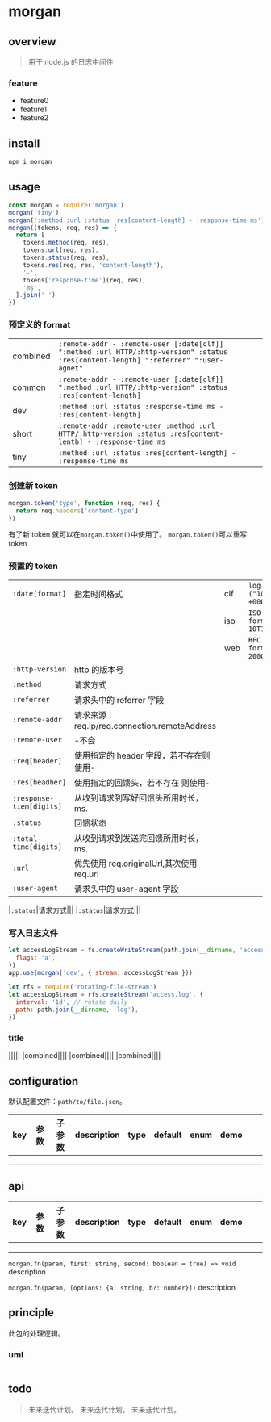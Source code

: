 # morgan

## overview

> 用于 node.js 的日志中间件

### feature

- feature0
- feature1
- feature2

## install

`npm i morgan`

## usage

```js
const morgan = require('morgan')
morgan('tiny')
morgan(':method :url :status :res[content-length] - :response-time ms')
morgan((tokens, req, res) => {
  return [
    tokens.method(req, res),
    tokens.url(req, res),
    tokens.status(req, res),
    tokens.res(req, res, 'content-length'),
    '-',
    tokens['response-time'](req, res),
    'ms',
  ].join(' ')
})
```

### 预定义的 format

|          |                                                                                                                                     |     |     |
| -------- | ----------------------------------------------------------------------------------------------------------------------------------- | --- | --- |
| combined | `:remote-addr - :remote-user [:date[clf]] ":method :url HTTP/:http-version" :status :res[content-length] ":referrer" ":user-agnet"` |     |     |
| common   | `:remote-addr - :remote-user [:date[clf]] ":method :url HTTP/:http-version" :status :res[content-length]`                           |     |     |
| dev      | `:method :url :status :response-time ms - :res[content-length]`                                                                     |     |     |
| short    | `:remote-addr :remote-user :method :url HTTP/:http-version :status :res[content-lenth] - :response-time ms`                         |     |     |
| tiny     | `:method :url :status :res[content-length] - :response-time ms`                                                                     |     |     |

### 创建新 token

```js
morgan.token('type', function (req, res) {
  return req.headers['content-type']
})
```

有了新 token 就可以在`morgan.token()`中使用了。
`morgan.token()`可以重写 token

### 预置的 token

|                          |                                               |     |                                                             |
| ------------------------ | --------------------------------------------- | --- | ----------------------------------------------------------- |
| `:date[format]`          | 指定时间格式                                  | clf | `log format ("10/Oct/2000:13:55:36 +0000")`                 |
|                          |                                               | iso | `ISO 8601 date time format (2000-10-10T13:55:36.000Z)`      |
|                          |                                               | web | `RFC 1123 date time format (Tue, 10 Oct 2000 13:55:36 GMT)` |
| `:http-version`          | http 的版本号                                 |     |                                                             |
| `:method`                | 请求方式                                      |     |                                                             |
| `:referrer`              | 请求头中的 referrer 字段                      |     |                                                             |
| `:remote-addr`           | 请求来源：req.ip/req.connection.remoteAddress |     |                                                             |
| `:remote-user`           | -不会                                         |     |                                                             |
| `:req[header]`           | 使用指定的 header 字段，若不存在则使用`-`     |     |                                                             |
| `:res[headher]`          | 使用指定的回馈头，若不存在 则使用`-`          |     |                                                             |
| `:response-tiem[digits]` | 从收到请求到写好回馈头所用时长，ms.           |     |                                                             |
| `:status`                | 回馈状态                                      |     |                                                             |
| `:total-time[digits]`    | 从收到请求到发送完回馈所用时长，ms.           |     |                                                             |
| `:url`                   | 优先使用 req.originalUrl,其次使用 req.url     |     |                                                             |
| `:user-agent`            | 请求头中的 user-agent 字段                    |     |                                                             |

|`:status`|请求方式|||
|`:status`|请求方式|||

### 写入日志文件

```js
let accessLogStream = fs.createWriteStream(path.join(__dirname, 'access.log'), {
  flags: 'a',
})
app.use(morgan('dev', { stream: accessLogStream }))

let rfs = require('rotating-file-stream')
let accessLogStream = rfs.createStream('access.log', {
  interval: '1d', // rotate daily
  path: path.join(__dirname, 'log'),
})
```

### title

|||||
|combined||||
|combined||||
|combined||||

## configuration

默认配置文件：`path/to/file.json`。

<!-- prettier-ignore-start -->
|key|参数|子参数|description|type|default|enum|demo|||
|-|-|-|-|-|-|-|-|-|-|
|||||||||||
|||||||||||
|||||||||||
<!-- prettier-ignore-end -->

## api

<!-- prettier-ignore-start -->
|key|参数|子参数|description|type|default|enum|demo|||
|-|-|-|-|-|-|-|-|-|-|
|||||||||||
|||||||||||
|||||||||||
<!-- prettier-ignore-end -->

`morgan.fn(param, first: string, second: boolean = true) => void`
description

`morgan.fn(param, [options: {a: string, b?: number}])`
description

## principle

此包的处理逻辑。

### uml

```

```

## todo

> 未来迭代计划。
> 未来迭代计划。
> 未来迭代计划。
